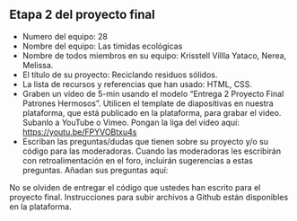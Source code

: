 ## Etapa 2 del proyecto final

- Numero del equipo: 28
- Nombre del equipo: Las timidas ecológicas
- Nombre de todos miembros en su equipo: Krisstell Villla Yataco, Nerea, Melissa.
- El título de su proyecto: Reciclando residuos sólidos.
- La lista de recursos y referencias que han usado: HTML, CSS.
- Graben un video de 5-min usando el modelo “Entrega 2 Proyecto Final Patrones Hermosos”. Utilicen el template de diapositivas en nuestra plataforma, que está publicado en la plataforma, para grabar el video. Subanlo a YouTube o Vimeo. Pongan la liga del vídeo aquí: https://youtu.be/FPYVOBtxu4s
- Escriban las preguntas/dudas que tienen sobre su proyecto y/o su código para las moderadoras. Cuando las moderadoras les escribirán con retroalimentación en el foro, incluirán sugerencias a estas preguntas. Añadan sus preguntas aquí:

No se olviden de entregar el código que ustedes han escrito para el proyecto final. Instrucciones para subir archivos a Github están disponibles en la plataforma.
